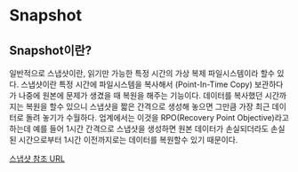 # Snapshot

## Snapshot이란?

일반적으로 스냅샷이란, 읽기만 가능한 특정 시간의 가상 복제 파일시스템이라 할수 있다. 
스냅샷이란 특정 시간에 파일시스템을 복사해서 (Point-In-Time Copy) 보관하다가 나중에 원본에 문제가 생겼을 때 복원을 해주는 기능이다. 
데이터를 복사했던 시간까지는 복원을 할수 있으니 스냅샷을 짧은 간격으로 생성해 놓으면 그만큼 가장 최근 데이터로 돌려 놓기가 수월하다. 
업계에서는 이것을 RPO(Recovery Point Objective)라고 하는데 예를 들어 1시간 간격으로 스냅샷을 생성하면 원본 데이터가 손실되더라도 
손실된 시간으로부터 1시간 이전까지로는 데이터를 복원할수 있기 때문이다.

[스냅샷 참조 URL](http://hybridstoragekorea.blogspot.kr/2013/10/blog-post_4204.html)